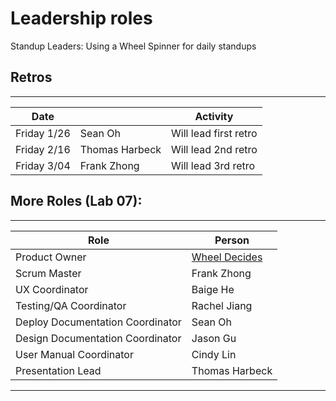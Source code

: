 # Leadership roles

Standup Leaders: Using a Wheel Spinner for daily standups

## Retros
_________________________________________________________
| Date        |         | Activity                       |
|-------------|---------|--------------------------------|
| Friday 1/26 | Sean Oh | Will lead first retro          |
| Friday 2/16 | Thomas Harbeck | Will lead 2nd retro     |
| Friday 3/04 | Frank Zhong | Will lead 3rd retro        |

## More Roles (Lab 07):
_______________________________
| Role           | Person     |
|----------------|------------|
| Product Owner  | [Wheel Decides](https://wheelofnames.com/nwv-vn3)|
| Scrum Master   | Frank Zhong|
| UX Coordinator | Baige He  |
| Testing/QA Coordinator| Rachel Jiang |
| Deploy Documentation Coordinator | Sean Oh |
| Design Documentation Coordinator | Jason Gu |
| User Manual Coordinator  | Cindy Lin |
| Presentation Lead     | Thomas Harbeck |
___________________________________________






